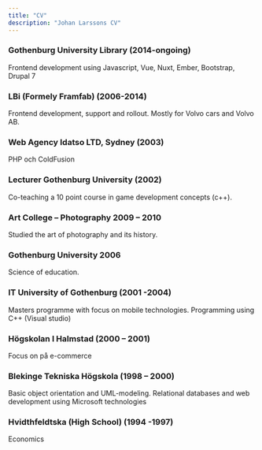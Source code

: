 ```yaml
---
title: "CV"
description: "Johan Larssons CV"
---
```


### Gothenburg University Library (2014-ongoing)

Frontend development using Javascript, Vue, Nuxt, Ember, Bootstrap, Drupal 7

<div class="h-4"></div>

### LBi (Formely Framfab) (2006-2014)

Frontend development, support and rollout. Mostly for Volvo cars and Volvo AB.

<div class="h-4"></div>

### Web Agency Idatso LTD, Sydney (2003)

PHP och ColdFusion

<div class="h-4"></div>

### Lecturer Gothenburg University (2002)

Co-teaching a 10 point course in game development concepts (c++).

<div class="h-4"></div>

### Art College – Photography 2009 – 2010

Studied the art of photography and its history.

<div class="h-4"></div>

### Gothenburg University 2006

Science of education.

<div class="h-4"></div>

### IT University of Gothenburg (2001 -2004)

Masters programme with focus on mobile technologies. Programming using C++ (Visual studio)

<div class="h-4"></div>

### Högskolan I Halmstad (2000 – 2001)

Focus on på e-commerce

<div class="h-4"></div>

### Blekinge Tekniska Högskola (1998 – 2000)

Basic object orientation and UML-modeling. Relational databases and web development using Microsoft technologies

<div class="h-4"></div>

### Hvidthfeldtska (High School) (1994 -1997)

Economics
